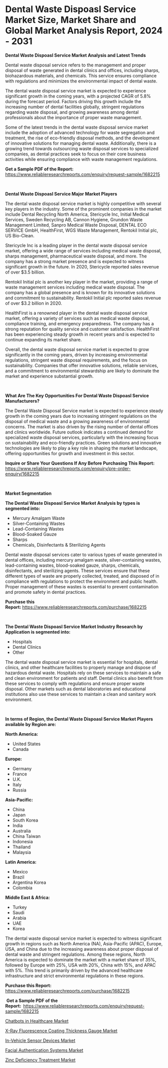 <p><h1>Dental Waste Dispoasl Service Market Size, Market Share and Global Market Analysis Report, 2024 - 2031</h1></p><p><strong>Dental Waste Dispoasl Service Market Analysis and Latest Trends</strong></p>
<p><p>Dental waste disposal service refers to the management and proper disposal of waste generated in dental clinics and offices, including sharps, biohazardous materials, and chemicals. This service ensures compliance with regulations and minimizes the environmental impact of dental waste.</p><p>The dental waste disposal service market is expected to experience significant growth in the coming years, with a projected CAGR of 5.8% during the forecast period. Factors driving this growth include the increasing number of dental facilities globally, stringent regulations regarding waste disposal, and growing awareness among dental professionals about the importance of proper waste management.</p><p>Some of the latest trends in the dental waste disposal service market include the adoption of advanced technology for waste segregation and treatment, the rise of eco-friendly disposal methods, and the development of innovative solutions for managing dental waste. Additionally, there is a growing trend towards outsourcing waste disposal services to specialized companies, as dental practices seek to focus on their core business activities while ensuring compliance with waste management regulations.</p></p>
<p><strong>Get a Sample PDF of the Report:&nbsp;</strong> <a href="https://www.reliableresearchreports.com/enquiry/request-sample/1682215">https://www.reliableresearchreports.com/enquiry/request-sample/1682215</a></p>
<p>&nbsp;</p>
<p><strong>Dental Waste Dispoasl Service Major Market Players</strong></p>
<p><p>The dental waste disposal service market is highly competitive with several key players in the industry. Some of the prominent companies in the market include Dental Recycling North America, Stericycle Inc, Initial Medical Services, Sweden Recycling AB, Cannon Hygiene, Grundon Waste Management Limited, Sanpro Medical Waste Disposal, DENTAL ECO SERVICE GmbH, HealthFirst, WGS Waste Management, Rentokil Initial plc, US Bio-Clean.</p><p>Stericycle Inc is a leading player in the dental waste disposal service market, offering a wide range of services including medical waste disposal, sharps management, pharmaceutical waste disposal, and more. The company has a strong market presence and is expected to witness significant growth in the future. In 2020, Stericycle reported sales revenue of over $3.5 billion.</p><p>Rentokil Initial plc is another key player in the market, providing a range of waste management services including medical waste disposal. The company has a global presence and is known for its innovative solutions and commitment to sustainability. Rentokil Initial plc reported sales revenue of over $3.2 billion in 2020.</p><p>HealthFirst is a renowned player in the dental waste disposal service market, offering a variety of services such as medical waste disposal, compliance training, and emergency preparedness. The company has a strong reputation for quality service and customer satisfaction. HealthFirst has been experiencing steady growth in recent years and is expected to continue expanding its market share.</p><p>Overall, the dental waste disposal service market is expected to grow significantly in the coming years, driven by increasing environmental regulations, stringent waste disposal requirements, and the focus on sustainability. Companies that offer innovative solutions, reliable services, and a commitment to environmental stewardship are likely to dominate the market and experience substantial growth.</p></p>
<p>&nbsp;</p>
<p><strong>What Are The Key Opportunities For Dental Waste Dispoasl Service Manufacturers?</strong></p>
<p><p>The Dental Waste Disposal Service market is expected to experience steady growth in the coming years due to increasing stringent regulations on the disposal of medical waste and a growing awareness of environmental concerns. The market is also driven by the rising number of dental offices and clinics worldwide. Future outlook indicates a continued demand for specialized waste disposal services, particularly with the increasing focus on sustainability and eco-friendly practices. Green solutions and innovative technologies are likely to play a key role in shaping the market landscape, offering opportunities for growth and investment in this sector.</p></p>
<p><strong>Inquire or Share Your Questions If Any Before Purchasing This Report:</strong> <a href="https://www.reliableresearchreports.com/enquiry/pre-order-enquiry/1682215">https://www.reliableresearchreports.com/enquiry/pre-order-enquiry/1682215</a></p>
<p>&nbsp;</p>
<p><strong>Market Segmentation</strong></p>
<p><strong>The Dental Waste Dispoasl Service Market Analysis by types is segmented into:</strong></p>
<p><ul><li>Mercury Amalgam Waste</li><li>Silver-Containing Wastes</li><li>Lead-Containing Wastes</li><li>Blood-Soaked Gauze</li><li>Sharps</li><li>Chemicals, Disinfectants & Sterilizing Agents</li></ul></p>
<p><p>Dental waste disposal services cater to various types of waste generated in dental offices, including mercury amalgam waste, silver-containing wastes, lead-containing wastes, blood-soaked gauze, sharps, chemicals, disinfectants, and sterilizing agents. These services ensure that these different types of waste are properly collected, treated, and disposed of in compliance with regulations to protect the environment and public health. Proper management of these wastes is essential to prevent contamination and promote safety in dental practices.</p></p>
<p><strong>Purchase this Report:&nbsp;</strong><a href="https://www.reliableresearchreports.com/purchase/1682215">https://www.reliableresearchreports.com/purchase/1682215</a></p>
<p>&nbsp;</p>
<p><strong>The Dental Waste Dispoasl Service Market Industry Research by Application is segmented into:</strong></p>
<p><ul><li>Hospitals</li><li>Dental Clinics</li><li>Other</li></ul></p>
<p><p>The dental waste disposal service market is essential for hospitals, dental clinics, and other healthcare facilities to properly manage and dispose of hazardous dental waste. Hospitals rely on these services to maintain a safe and clean environment for patients and staff. Dental clinics also benefit from these services to comply with regulations and ensure proper waste disposal. Other markets such as dental laboratories and educational institutions also use these services to maintain a clean and sanitary work environment.</p></p>
<p>&nbsp;</p>
<p><strong>In terms of Region, the Dental Waste Dispoasl Service Market Players available by Region are:</strong></p>
<p>
    <p> <strong> North America: </strong>
        <ul>
            <li>United States</li>
            <li>Canada</li>
        </ul>
        </p> 
    <p> <strong> Europe: </strong>
        <ul>
            <li>Germany</li>
            <li>France</li>
            <li>U.K.</li>
            <li>Italy</li>
            <li>Russia</li>
        </ul>
        </p> 
    <p> <strong> Asia-Pacific: </strong>
        <ul>
            <li>China</li>
            <li>Japan</li>
            <li>South Korea</li>
            <li>India</li>
            <li>Australia</li>
            <li>China Taiwan</li>
            <li>Indonesia</li>
            <li>Thailand</li>
            <li>Malaysia</li>
        </ul>
        </p> 
    <p> <strong> Latin America: </strong>
        <ul>
            <li>Mexico</li>
            <li>Brazil</li>
            <li>Argentina Korea</li>
            <li>Colombia</li>
        </ul>
        </p> 
    <p> <strong> Middle East & Africa: </strong>
        <ul>
            <li>Turkey</li>
            <li>Saudi</li>
            <li>Arabia</li>
            <li>UAE</li>
            <li>Korea</li>
        </ul>
    </p>
    </p>
<p><p>The dental waste disposal service market is expected to witness significant growth in regions such as North America (NA), Asia-Pacific (APAC), Europe, USA, and China due to the increasing awareness about proper disposal of dental waste and stringent regulations. Among these regions, North America is expected to dominate the market with a market share of 35%, followed by Europe with 25%, USA with 20%, China with 15%, and APAC with 5%. This trend is primarily driven by the advanced healthcare infrastructure and strict environmental regulations in these regions.</p></p>
<p><strong>Purchase this Report: </strong><a href="https://www.reliableresearchreports.com/purchase/1682215">https://www.reliableresearchreports.com/purchase/1682215</a></p>
<p>&nbsp;<strong>Get a Sample PDF of the Report:&nbsp;&nbsp;</strong><a href="https://www.reliableresearchreports.com/enquiry/request-sample/1682215">https://www.reliableresearchreports.com/enquiry/request-sample/1682215</a></p>
<p><strong></strong></p>
<p><p><a href="https://medium.com/@amyacrooks6457/chatbots-in-healthcare-market-competitive-analysis-market-trends-and-forecast-to-2031-bb11b23459d6">Chatbots in Healthcare Market</a></p><p><a href="https://github.com/Krish2023na/Market-Research-Report-List-3/blob/main/x-ray-fluorescence-coating-thickness-gauge-market.md">X-Ray Fluorescence Coating Thickness Gauge Market</a></p><p><a href="https://github.com/RickHolmes3/Market-Research-Report-List-3/blob/main/in-vehicle-sensor-devices-market.md">In-Vehicle Sensor Devices Market</a></p><p><a href="https://medium.com/@v4171497/facial-authentication-systems-market-size-market-outlook-and-market-forecast-2024-to-2031-2051f4b09fb5">Facial Authentication Systems Market</a></p><p><a href="https://medium.com/p/472e1ef56f7d/edit">Zinc Deficiency Treatment Market</a></p></p>